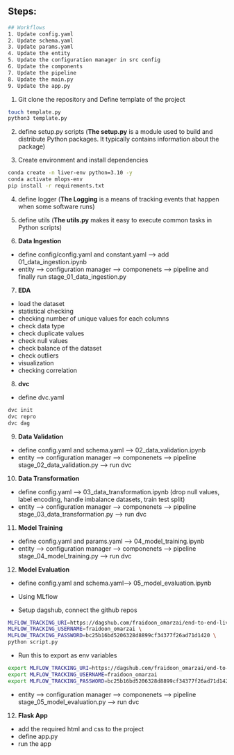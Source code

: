 ## Steps:

```bash
## Workflows
1. Update config.yaml
2. Update schema.yaml
3. Update params.yaml
4. Update the entity
5. Update the configuration manager in src config
6. Update the components
7. Update the pipeline 
8. Update the main.py
9. Update the app.py
```

1. Git clone the repository and Define template of the project

```bash
touch template.py
python3 template.py
```

2. define setup.py scripts (**The setup.py** is a module used to build and distribute Python packages. It typically contains information about the package)


3. Create environment and install dependencies

```bash
conda create -n liver-env python=3.10 -y
conda activate mlops-env
pip install -r requirements.txt
```

4. define logger (**The Logging** is a means of tracking events that happen when some software runs)

5. define utils (**The utils.py** makes it easy to execute common tasks in Python scripts)

6. **Data Ingestion**

* define config/config.yaml and constant.yaml --> add 01_data_ingestion.ipynb  
* entity --> configuration manager --> componenets --> pipeline and finally run stage_01_data_ingestion.py

7. **EDA**

* load the dataset
* statistical checking
* checking number of unique values for each columns
* check data type
* check duplicate values
* check null values
* check balance of the dataset
* check outliers
* visualization
* checking correlation


8. **dvc**

* define dvc.yaml

```bash
dvc init
dvc repro
dvc dag
```

9. **Data Validation**

* define config.yaml and schema.yaml --> 02_data_validation.ipynb
* entity --> configuration manager --> componenets --> pipeline stage_02_data_validation.py --> run dvc


10. **Data Transformation**

* define config.yaml --> 03_data_transformation.ipynb (drop null values, label encoding, handle imbalance datasets, train test split)
* entity --> configuration manager --> componenets --> pipeline stage_03_data_transformation.py --> run dvc


11. **Model Training**

* define config.yaml and params.yaml --> 04_model_training.ipynb
* entity --> configuration manager --> componenets --> pipeline stage_04_model_training.py --> run dvc

12. **Model Evaluation**

* define config.yaml and schema.yaml--> 05_model_evaluation.ipynb

* Using MLflow 

* Setup dagshub, connect the github repos
```bash
MLFLOW_TRACKING_URI=https://dagshub.com/fraidoon_omarzai/end-to-end-liver-project.mlflow \
MLFLOW_TRACKING_USERNAME=fraidoon_omarzai \
MLFLOW_TRACKING_PASSWORD=bc25b16bd5206328d8899cf34377f26ad71d1420 \
python script.py
```

* Run this to export as env variables
```bash
export MLFLOW_TRACKING_URI=https://dagshub.com/fraidoon_omarzai/end-to-end-liver-project.mlflow
export MLFLOW_TRACKING_USERNAME=fraidoon_omarzai 
export MLFLOW_TRACKING_PASSWORD=bc25b16bd5206328d8899cf34377f26ad71d1420
```

* entity --> configuration manager --> componenets --> pipeline stage_05_model_evaluation.py --> run dvc

12. **Flask App**
* add the required html and css to the project
* define app.py
* run the app